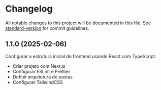 # Changelog

All notable changes to this project will be documented in this file. See [standard-version](https://github.com/conventional-changelog/standard-version) for commit guidelines.

## 1.1.0 (2025-02-06)
Configurar a estrutura inicial do frontend usando React com TypeScript.

- Criar projeto com Next.js
- Configurar ESLint e Prettier
- Definir arquitetura de pastas
- Configurar TailwindCSS
